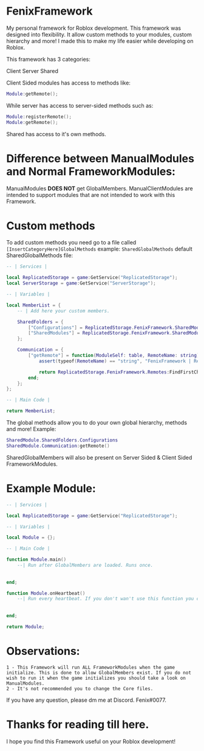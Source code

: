 # FenixFramework
My personal framework for Roblox development. This framework was designed into flexibility. It allow custom methods to your modules, custom hierarchy and more!
I made this to make my life easier while developing on Roblox.

This framework has 3 categories:

Client
Server
Shared

Client Sided modules has access to methods like:
```lua
Module:getRemote();
```
While server has access to server-sided methods such as:
```lua
Module:registerRemote();
Module:getRemote();
```

Shared has access to it's own methods.

# Difference between ManualModules and Normal FrameworkModules:

ManualModules **DOES NOT** get GlobalMembers. ManualClientModules are intended to support modules that are not intended to work with this Framework.

# Custom methods

To add custom methods you need go to a file called `[InsertCategoryHere]GlobalMethods` example: `SharedGlobalMethods`
default SharedGlobalMethods file:

```lua
-- | Services |

local ReplicatedStorage = game:GetService("ReplicatedStorage");
local ServerStorage = game:GetService("ServerStorage");

-- | Variables |

local MemberList = {
	-- | Add here your custom members.

	SharedFolders = {
		["Configurations"] = ReplicatedStorage.FenixFramework.SharedModules.Utilities.Configurations;
		["SharedModules"] = ReplicatedStorage.FenixFramework.SharedModules;
	};

	Communication = {
		["getRemote"] = function(ModuleSelf: table, RemoteName: string)
			assert(typeof(RemoteName) == "string", "FenixFramework | RemoteName parameter of getRemote is not valid.");

			return ReplicatedStorage.FenixFramework.Remotes:FindFirstChild(RemoteName);
		end;
	};
};

-- | Main Code |

return MemberList;
```
The global methods allow you to do your own global hierarchy, methods and more! Example:

```lua
SharedModule.SharedFolders.Configurations
SharedModule.Communication:getRemote()
```

SharedGlobalMembers will also be present on Server Sided & Client Sided FrameworkModules.

# Example Module:

```lua
-- | Services |

local ReplicatedStorage = game:GetService("ReplicatedStorage");

-- | Variables |

local Module = {};

-- | Main Code |

function Module.main()
	--| Run after GlobalMembers are loaded. Runs once.
	
	
end;

function Module.onHeartbeat()
	--| Run every heartbeat. If you don't wan't use this function you can remove it.
	
	
end;

return Module;
```

# Observations:

```
1 - This Framework will run ALL FrameworkModules when the game initialize. This is done to allow GlobalMembers exist. If you do not wish to run it when the game initializes you should take a look on ManualModules.
2 - It's not recommended you to change the Core files.
```
If you have any question, please dm me at Discord. Fenix#0077.

# Thanks for reading till here.
I hope you find this Framework useful on your Roblox development!
